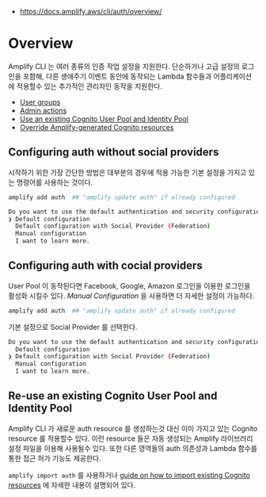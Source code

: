 * https://docs.amplify.aws/cli/auth/overview/

# Overview

Amplify CLI 는 여러 종류의 인증 작업 설정을 지원한다. 단순하거나 고급 설정의 로그인을 포함해, 다른 생애주기 이벤트 동안에 동작되는 Lambda 함수들과 어플리케이션에 적용할수 있는 추가적인 관리자인 동작을 지원한다.

* [User groups](groups.md)
* [Admin actions](admin.md)
* [Use an existing Cognito User Pool and Identity Pool](import.md)
* [Override Amplify-generated Cognito resources](override.md)

## Configuring auth without social providers

시작하기 위한 가장 간단한 방법은 대부분의 경우에 적용 가능한 기본 설정을 가지고 있는 명령어를 사용하는 것이다.

```bash
amplify add auth  ## "amplify update auth" if already configured
```

```bash
Do you want to use the default authentication and security configuration? 
❯ Default configuration 
  Default configuration with Social Provider (Federation) 
  Manual configuration 
  I want to learn more.
```

## Configuring auth with cocial providers

User Pool 이 동작된다면 Facebook, Google, Amazon 로그인을 이용한 로그인을 활성화 시킬수 있다. *Manual Configuration* 을 사용하면 더 자세한 설정이 가능하다.

```bash
amplify add auth  ## "amplify update auth" if already configured
```

기본 설정으로 Social Provider 를 선택한다.

```bash
Do you want to use the default authentication and security configuration?
  Default configuration
❯ Default configuration with Social Provider (Federation)
  Manual configuration
  I want to learn more.
```

## Re-use an existing Cognito User Pool and Identity Pool

Amplify CLI 가 새로운 auth resource 를 생성하는것 대신 이미 가지고 있는 Cognito resource 를 적용할수 있다. 이런 resource 들은 자동 생성되는 Amplify 라이브러리 설정 파일을 이용해 사용될수 있다. 또한 다른 영역들의 auth 의존성과 Lambda 함수를 통한 접근 허가 기능도 제공한다.

`amplify import auth` 를 사용하거나 [guide on how to import existing Cognito resources](https://docs.amplify.aws/cli/auth/import/) 에 자세한 내용이 설명되어 있다.
